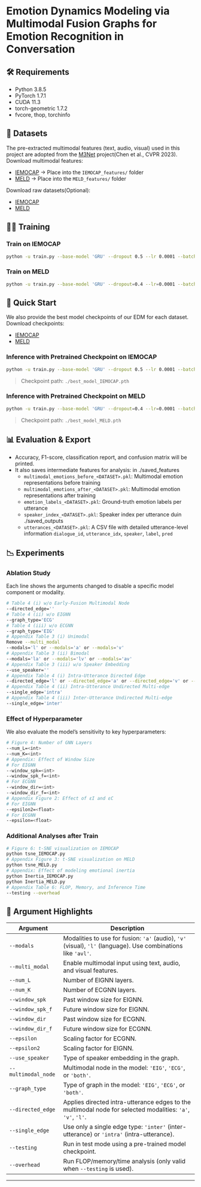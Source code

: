 # Emotion Dynamics Modeling via Multimodal Fusion Graphs for Emotion Recognition in Conversation

## 🛠️ Requirements

- Python 3.8.5
- PyTorch 1.7.1
- CUDA 11.3
- torch-geometric 1.7.2
- fvcore, thop, torchinfo

## 📁 Datasets
The pre-extracted multimodal features (text, audio, visual) used in this project are adopted from the [M3Net](https://github.com/feiyuchen7/M3NET) project(Chen et al., CVPR 2023). Download multimodal features:
- [IEMOCAP](https://drive.google.com/drive/folders/1s5S1Ku679nlVZQPEfq-6LXgoN1K6Tzmz?usp=drive_link) → Place into the `IEMOCAP_features/` folder  
- [MELD](https://drive.google.com/drive/folders/1GfqY7WNVeCBWoFa_NSTalnaIgyyOVJuC?usp=drive_link) → Place into the `MELD_features/` folder


Download raw datasets(Optional):
- [IEMOCAP](https://sail.usc.edu/iemocap/)
- [MELD](https://github.com/SenticNet/MELD)

## 🏋️‍♀️ Training

### Train on IEMOCAP
```bash
python -u train.py --base-model 'GRU' --dropout 0.5 --lr 0.0001 --batch-size=32 --epochs=60 --multi_modal --mm_fusion_mthd='concat_DHT' --modals='avl' --Dataset='IEMOCAP' --norm BN --num_L=6 --num_K=3 --window_spk=10 --window_spk_f=-1 --window_dir=1 --window_dir_f=-1 --epsilon2=1 --epsilon=1 --use_speaker='bh' --multimodal_node='both' --graph_type='both' --directed_edge='avl' --single_edge=''
```

### Train on MELD
```bash
python -u train.py --base-model 'GRU' --dropout=0.4 --lr=0.0001 --batch-size 32 --epochs=6 --multi_modal --mm_fusion_mthd='concat_DHT' --modals='avl' --Dataset='MELD' --norm BN --num_L=1 --num_K=1 --window_spk=3 --window_spk_f=1 --window_dir=8 --window_dir_f=6 --epsilon2=0.1 --epsilon=1.1 --use_speaker='i' --multimodal_node='both' --graph_type='both' --directed_edge='avl' --single_edge=''
```

## 🚀 Quick Start
We also provide the best model checkpoints of our EDM for each dataset. Download checkpoints:
- [IEMOCAP](https://drive.google.com/file/d/1RGmLqOcXkLHCv8ibTHVYSHZa9aFoTH64/view?usp=drive_link)  
- [MELD](https://drive.google.com/file/d/1wy9mxnGHL1Mkt4napDzdoefe1MCQY6SL/view?usp=drive_link)
  
### Inference with Pretrained Checkpoint on IEMOCAP
```bash
python -u train.py --base-model 'GRU' --dropout 0.5 --lr 0.0001 --batch-size=32 --epochs=60 --multi_modal --mm_fusion_mthd='concat_DHT' --modals='avl' --Dataset='IEMOCAP' --norm BN --num_L=6 --num_K=3 --window_spk=10 --window_spk_f=-1 --window_dir=1 --window_dir_f=-1 --epsilon2=1 --epsilon=1 --use_speaker='bh' --multimodal_node='both' --graph_type='both' --directed_edge='avl' --single_edge='' --testing
```
> Checkpoint path: `./best_model_IEMOCAP.pth`

### Inference with Pretrained Checkpoint on MELD
```bash
python -u train.py --base-model 'GRU' --dropout=0.4 --lr=0.0001 --batch-size 32 --epochs=6 --multi_modal --mm_fusion_mthd='concat_DHT' --modals='avl' --Dataset='MELD' --norm BN --num_L=1 --num_K=1 --window_spk=3 --window_spk_f=1 --window_dir=8 --window_dir_f=6 --epsilon2=0.1 --epsilon=1.1 --use_speaker='i' --multimodal_node='both' --graph_type='both' --directed_edge='avl' --single_edge='' --testing
```
> Checkpoint path: `./best_model_MELD.pth`

## 📊 Evaluation & Export

- Accuracy, F1-score, classification report, and confusion matrix will be printed.
- It also saves intermediate features for analysis:
  in ./saved_features
  - `multimodal_emotions_before_<DATASET>.pkl`: Multimodal emotion representations before training
  - `multimodal_emotions_after_<DATASET>.pkl`: Multimodal emotion representations after training
  - `emotion_labels_<DATASET>.pkl`: Ground-truth emotion labels per utterance
  - `speaker_index_<DATASET>.pkl`: Speaker index per utterance
duin ./saved_outputs
  - `utterances_<DATASET>.pkl`: A CSV file with detailed utterance-level information `dialogue_id`, `utterance_idx`, `speaker`, `label`, `pred`

## 📉 Experiments
### Ablation Study
Each line shows the arguments changed to disable a specific model component or modality.
```bash
# Table 4 (i) w/o Early-Fusion Multimodal Node
--directed_edge=''
# Table 4 (ii) w/o EIGNN
--graph_type='ECG'
# Table 4 (iii) w/o ECGNN
--graph_type='EIG'
# Appendix Table 3 (i) Unimodal
Remove --multi_modal
--modals='l' or --modals='a' or --modals='v'
# Appendix Table 3 (ii) Bimodal
--modals='la' or --modals='lv' or --modals='av'
# Appendix Table 3 (iii) w/o Speaker Embedding
--use_speaker=''
# Appendix Table 4 (i) Intra-Utterance Directed Edge
--directed_edge='l' or --directed_edge='a' or --directed_edge='v' or --directed_edge='la' or --directed_edge='lv' or --directed_edge='av'
# Appendix Table 4 (ii) Intra-Utterance Undirected Multi-edge
--single_edge='intra' 
# Appendix Table 4 (iii) Inter-Utterance Undirected Multi-edge
--single_edge='inter'
```

### Effect of Hyperparameter
We also evaluate the model’s sensitivity to key hyperparameters:
```bash
# Figure 4: Number of GNN Layers
--num_L=<int>
--num_K=<int>
# Appendix: Effect of Window Size
# For EIGNN
--window_spk=<int>
--window_spk_f=<int>
# For ECGNN
--window_dir=<int>
--window_dir_f=<int>
# Appendix Figure 2: Effect of εI and εC
# For EIGNN
--epsilon2=<float>
# For ECGNN
--epsilon=<float>
```

### Additional Analyses after Train
```bash
# Figure 6: t-SNE visualization on IEMOCAP
python tsne_IEMOCAP.py
# Appendix Figure 3: t-SNE visualization on MELD
python tsne_MELD.py
# Appendix: Effect of modeling emotional inertia
python Inertia_IEMOCAP.py
python Inertia_MELD.py
# Appendix Table 6: FLOP, Memory, and Inference Time
--testing --overhead
``` 


## 🔧 Argument Highlights

| Argument              | Description                                                                 |
|-----------------------|-----------------------------------------------------------------------------|
| `--modals`            | Modalities to use for fusion: `'a'` (audio), `'v'` (visual), `'l'` (language). Use combinations like `'avl'`. |
| `--multi_modal`       | Enable multimodal input using text, audio, and visual features.             |
| `--num_L`             | Number of EIGNN layers.                           |
| `--num_K`             | Number of ECGNN layers.                       |
| `--window_spk`        | Past window size for EIGNN.                           |
| `--window_spk_f`      | Future window size for EIGNN.                         |
| `--window_dir`        | Past window size for ECGNN.                           |
| `--window_dir_f`      | Future window size for ECGNN.                         |
| `--epsilon`           | Scaling factor for ECGNN.                           |
| `--epsilon2`          | Scaling factor for EIGNN.                         |
| `--use_speaker`       | Type of speaker embedding in the graph.                         |
| `--multimodal_node`   | Multimodal node in the model: `'EIG'`, `'ECG'`, or `'both'`. |
| `--graph_type`        | Type of graph in the model: `'EIG'`, `'ECG'`, or `'both'`. |
| `--directed_edge`     | Applies directed intra-utterance edges to the multimodal node for selected modalities: `'a'`, `'v'`, `'l'`. |
| `--single_edge`       | Use only a single edge type: `'inter'` (inter-utterance) or `'intra'` (intra-utterance). |
| `--testing`           | Run in test mode using a pre-trained model checkpoint.                      |
| `--overhead`          | Run FLOP/memory/time analysis (only valid when `--testing` is used).        |
---

